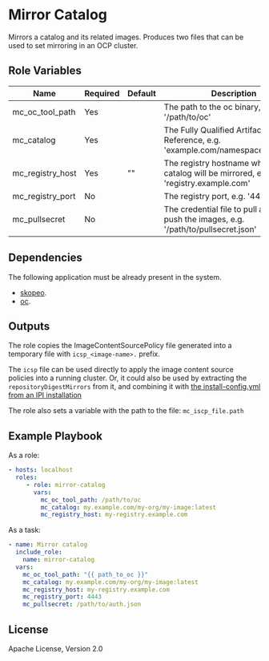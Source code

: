 # Mirror Catalog

Mirrors a catalog and its related images. Produces two files that can be used to set mirroring in an OCP cluster.

## Role Variables

Name              | Required | Default | Description
------------------|----------| --------|-------------
mc_oc_tool_path   | Yes      |         | The path to the oc binary, e.g. '/path/to/oc'
mc_catalog        | Yes      |         | The Fully Qualified Artifact Reference, e.g. 'example.com/namespace/web:v1.0'
mc_registry_host  | Yes      | ""      | The registry hostname where the catalog will be mirrored, e.g. 'registry.example.com'
mc_registry_port  | No       |         | The registry port, e.g. '4443'
mc_pullsecret     | No       |         | The credential file to pull and/or push the images, e.g. '/path/to/pullsecret.json'

## Dependencies

The following application must be already present in the system.

- [skopeo](https://github.com/containers/skopeo/blob/main/install.md).
- [oc](https://docs.openshift.com/container-platform/latest/cli_reference/openshift_cli/getting-started-cli.html).

## Outputs

The role copies the ImageContentSourcePolicy file generated into a temporary file with `icsp_<image-name>.` prefix.

The `icsp` file can be used directly to apply the image content source policies into a running cluster. Or, it could also be used by extracting the `repositoryDigestMirrors` from it, and combining it with [the install-config.yml from an IPI installation](https://openshift-kni.github.io/baremetal-deploy/4.8/Deployment.html#_modify_the_install_config_yaml_file_to_use_the_disconnected_registry_optional)

The role also sets a variable with the path to the file: `mc_iscp_file.path`

## Example Playbook

As a role:

```yaml
- hosts: localhost
  roles:
     - role: mirror-catalog
       vars:
         mc_oc_tool_path: /path/to/oc
         mc_catalog: my.example.com/my-org/my-image:latest
         mc_registry_host: my-registry.example.com
```

As a task:

```yaml
- name: Mirror catalog
  include_role:
    name: mirror-catalog
  vars:
    mc_oc_tool_path: "{{ path_to_oc }}"
    mc_catalog: my.example.com/my-org/my-image:latest
    mc_registry_host: my-registry.example.com
    mc_registry_port: 4443
    mc_pullsecret: /path/to/auth.json
```

## License

Apache License, Version 2.0
